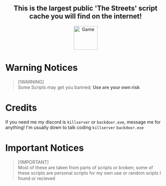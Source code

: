 </p>
 <h2 align="center">This is the largest public 'The Streets' script cache you will find on the internet!</h2>
</p>

</p>
 <p align="center">
    <a href="https://www.roblox.com/games/455366377/The-Streets">
        <img width="75px" alt="Game" src="https://upload.wikimedia.org/wikipedia/commons/thumb/4/4b/Roblox_Logo_2022.svg/2560px-Roblox_Logo_2022.svg.png">
    </a>
</p>

# Warning Notices <br />
 > [!WARNING]\
 > Some Scripts may get you banned; **Use are your own risk**

# Credits
 If you need me my discord is `killserver` or `backdoor.exe`, message me for anything! I'm usually down to talk coding
     ```
     killserver
     ```
     ```
     backdoor.exe
     ```

# Important Notices <br />
 > [!IMPORTANT]\
 > Most of these are taken from parts of scripts or broken; some of these scripts are personal scripts for my own use or random scipts I found or recieved


